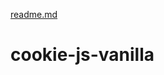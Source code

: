 [readme.md](https://github.com/TheUmslopogaas/cookie-js-vanilla/files/7126325/readme.md)
# cookie-js-vanilla
